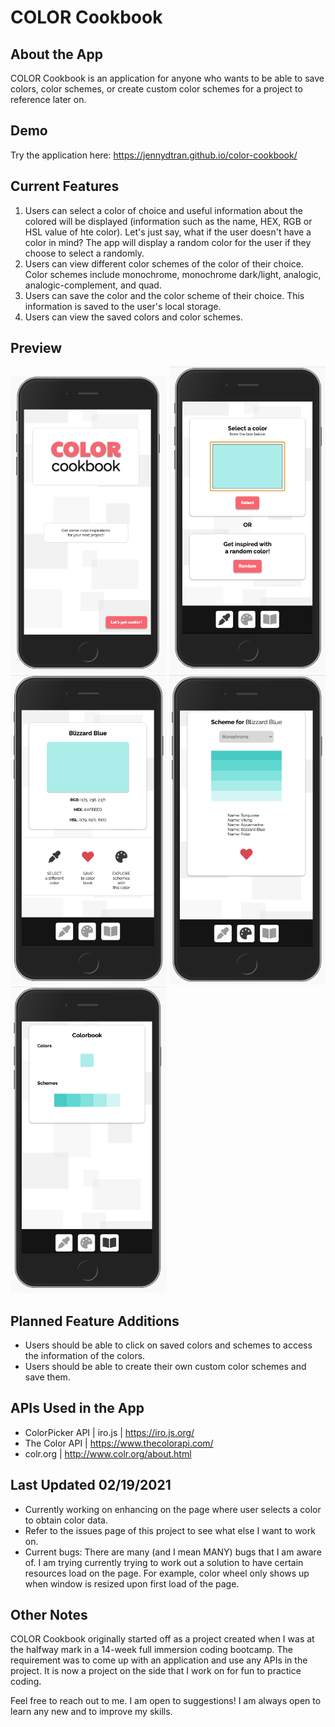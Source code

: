 # COLOR Cookbook

## About the App
COLOR Cookbook is an application for anyone who wants to be able to save colors, color schemes, or create custom color schemes for a project to reference later on.

## Demo
Try the application here: https://jennydtran.github.io/color-cookbook/

## Current Features
1. Users can select a color of choice and useful information about the colored will be displayed (information such as the name, HEX, RGB or HSL value of hte color). Let's just say, what if the user doesn't have a color in mind? The app will display a random color for the user if they choose to select a randomly.
2. Users can view different color schemes of the color of their choice. Color schemes include monochrome, monochrome dark/light, analogic, analogic-complement, and quad.
3. Users can save the color and the color scheme of their choice. This information is saved to the user's local storage.
4. Users can view the saved colors and color schemes.

## Preview
<img src="images/preview1.png" width="250">
<img src="images/preview2.png" width="250">
<img src="images/preview3.png" width="250">
<img src="images/preview4.png" width="250">
<img src="images/preview5.png" width="250">

## Planned Feature Additions
* Users should be able to click on saved colors and schemes to access the information of the colors.
* Users should be able to create their own custom color schemes and save them.

## APIs Used in the App
* ColorPicker API | iro.js | https://iro.js.org/
* The Color API | https://www.thecolorapi.com/
* colr.org | http://www.colr.org/about.html

## Last Updated 02/19/2021
* Currently working on enhancing on the page where user selects a color to obtain color data.
* Refer to the issues page of this project to see what else I want to work on.
* Current bugs: There are many (and I mean MANY) bugs that I am aware of. I am trying currently trying to work out a solution to have certain resources load on the page. For example, color wheel only shows up when window is resized upon first load of the page.

## Other Notes
COLOR Cookbook originally started off as a project created when I was at the halfway mark in a 14-week full immersion coding bootcamp. The requirement was to come up with an application and use any APIs in the project. It is now a project on the side that I work on for fun to practice coding.

Feel free to reach out to me. I am open to suggestions! I am always open to learn any new and to  improve my skills.
